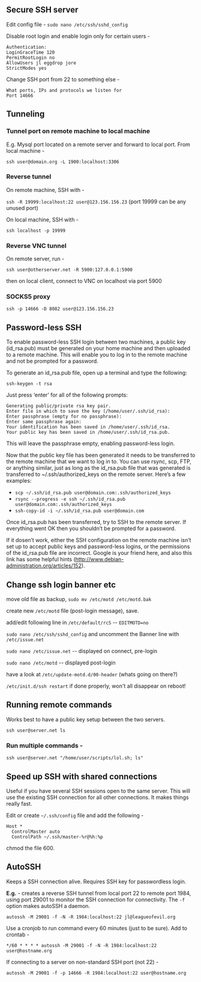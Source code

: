 ## Secure SSH server

Edit config file - `sudo nano /etc/ssh/sshd_config`

Disable root login and enable login only for certain users -

	Authentication:
	LoginGraceTime 120
	PermitRootLogin no
	AllowUsers jl eggdrop jore
	StrictModes yes

Change SSH port from 22 to something else -
	
	What ports, IPs and protocols we listen for
	Port 14666

## Tunneling

### Tunnel port on remote machine to local machine

E.g. Mysql port located on a remote server and forward to local port. From local machine -

`ssh user@domain.org -L 1900:localhost:3306`

### Reverse tunnel

On remote machine, SSH with -

`ssh -R 19999:localhost:22 user@123.156.156.23` (port 19999 can be any unused port)

On local machine, SSH with -

`ssh localhost -p 19999`

### Reverse VNC tunnel

On remote server, run -

`ssh user@otherserver.net -R 5900:127.0.0.1:5900`

then on local client, connect to VNC on localhost via port 5900

### SOCKS5 proxy

`ssh -p 14666 -D 8082 user@123.156.156.23`

## Password-less SSH

To enable password-less SSH login between two machines, a public key (id_rsa.pub) must be generated on your home machine and then uploaded to a remote machine. This will enable you to log in to the remote machine and not be prompted for a password.

To generate an id_rsa.pub file, open up a terminal and type the following:

`ssh-keygen -t rsa`

Just press ‘enter’ for all of the following prompts:

	Generating public/private rsa key pair.
	Enter file in which to save the key (/home/user/.ssh/id_rsa):
	Enter passphrase (empty for no passphrase):
	Enter same passphrase again:
	Your identification has been saved in /home/user/.ssh/id_rsa.
	Your public key has been saved in /home/user/.ssh/id_rsa.pub.

This will leave the passphrase empty, enabling password-less login.

Now that the public key file has been generated it needs to be transferred to the remote machine that we want to log in to. You can use rsync, scp, FTP, or anything similar, just as long as the id_rsa.pub file that was generated is transferred to ~/.ssh/authorized_keys on the remote server. Here’s a few examples:

* `scp ~/.ssh/id_rsa.pub user@domain.com:.ssh/authorized_keys`
* `rsync --progress -e ssh ~/.ssh/id_rsa.pub user@domain.com:.ssh/authorized_keys`
* `ssh-copy-id -i ~/.ssh/id_rsa.pub user@domain.com`

Once id_rsa.pub has been transferred, try to SSH to the remote server. If everything went OK then you shouldn’t be prompted for a password.

If it dosen’t work, either the SSH configuration on the remote machine isn’t set up to accept public keys and password-less logins, or the permissions of the id_rsa.pub file are incorrect. Google is your friend here, and also this link has some helpful hints (http://www.debian-administration.org/articles/152).

## Change ssh login banner etc

move old file as backup, `sudo mv /etc/motd /etc/motd.bak`

create new `/etc/motd` file (post-login message), save.

add/edit following line in `/etc/default/rcS` -- `EDITMOTD=no`

`sudo nano /etc/ssh/sshd_config` and uncomment the Banner line with `/etc/issue.net`

`sudo nano /etc/issue.net` -- displayed on connect, pre-login

`sudo nano /etc/motd` -- displayed post-login

have a look at `/etc/update-motd.d/00-header` (whats going on there?)

`/etc/init.d/ssh restart` if done properly, won't all disappear on reboot!

## Running remote commands

Works best to have a public key setup between the two servers.

`ssh user@server.net ls`

### Run multiple commands -

`ssh user@server.net "/home/user/scripts/lol.sh; ls"`

## Speed up SSH with shared connections

Useful if you have several SSH sessions open to the same server. This
will use the existing SSH connection for all other connections. It makes
things really fast.

Edit or create `~/.ssh/config` file and add the following -

    Host *
      ControlMaster auto
      ControlPath ~/.ssh/master-%r@%h:%p

chmod the file 600.

## AutoSSH

Keeps a SSH connection alive. Requires SSH key for passwordless login.

**E.g.** - creates a reverse SSH tunnel from local port 22 to remote port 1984, using port 29001 to monitor the SSH connection for connectivity. The `-f` option makes autoSSH a daemon.

`autossh -M 29001 -f -N -R 1984:localhost:22 jl@leagueofevil.org`

Use a cronjob to run command every 60 minutes (just to be sure). Add to crontab -

`*/60 * * * * autossh -M 29001 -f -N -R 1984:localhost:22 user@hostname.org`

If connecting to a server on non-standard SSH port (not 22) -

`autossh -M 29001 -f -p 14666 -R 1984:localhost:22 user@hostname.org`
